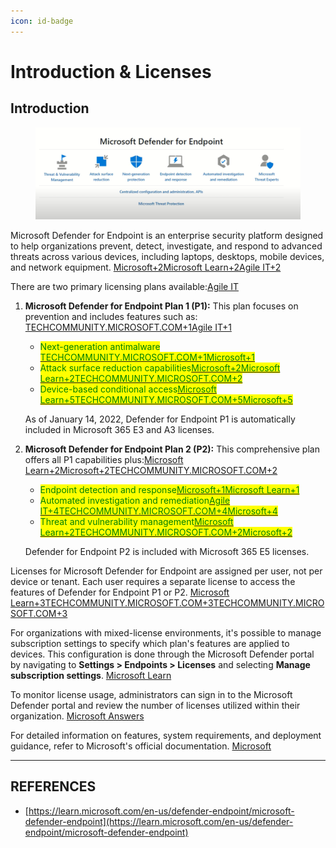 ```yaml
---
icon: id-badge
---
```


# Introduction & Licenses

## Introduction

<figure><img src="../../.gitbook/assets/image (9) (1) (1) (1) (1) (1).png" alt=""><figcaption></figcaption></figure>

​Microsoft Defender for Endpoint is an enterprise security platform designed to help organizations prevent, detect, investigate, and respond to advanced threats across various devices, including laptops, desktops, mobile devices, and network equipment. ​[Microsoft+2Microsoft Learn+2Agile IT+2](https://learn.microsoft.com/en-us/defender-endpoint/microsoft-defender-endpoint?utm_source=chatgpt.com)

There are two primary licensing plans available:​[Agile IT](https://agileit.com/news/microsoft-defender-for-endpoint-licensing/?utm_source=chatgpt.com)

1.  **Microsoft Defender for Endpoint Plan 1 (P1):** This plan focuses on prevention and includes features such as:​[TECHCOMMUNITY.MICROSOFT.COM+1Agile IT+1](https://techcommunity.microsoft.com/blog/microsoftdefenderatpblog/microsoft-defender-for-endpoint-plan-1-now-included-in-m365-e3a3-licenses/3060639?utm_source=chatgpt.com)

    * <mark style="color:green;">Next-generation antimalware​</mark>[<mark style="color:green;">TECHCOMMUNITY.MICROSOFT.COM+1Microsoft+1</mark>](https://techcommunity.microsoft.com/blog/microsoftdefenderatpblog/microsoft-defender-for-endpoint-plan-1-now-included-in-m365-e3a3-licenses/3060639?utm_source=chatgpt.com)
    * <mark style="color:green;">Attack surface reduction capabilities​</mark>[<mark style="color:green;">Microsoft+2Microsoft Learn+2TECHCOMMUNITY.MICROSOFT.COM+2</mark>](https://learn.microsoft.com/en-us/defender-endpoint/microsoft-defender-endpoint?utm_source=chatgpt.com)
    * <mark style="color:green;">Device-based conditional access​</mark>[<mark style="color:green;">Microsoft Learn+5TECHCOMMUNITY.MICROSOFT.COM+5Microsoft+5</mark>](https://techcommunity.microsoft.com/blog/microsoftdefenderatpblog/microsoft-defender-for-endpoint-plan-1-now-included-in-m365-e3a3-licenses/3060639?utm_source=chatgpt.com)

    As of January 14, 2022, Defender for Endpoint P1 is automatically included in Microsoft 365 E3 and A3 licenses.
2.  **Microsoft Defender for Endpoint Plan 2 (P2):** This comprehensive plan offers all P1 capabilities plus:​[Microsoft Learn+2Microsoft+2TECHCOMMUNITY.MICROSOFT.COM+2](https://www.microsoft.com/en-us/security/business/endpoint-security/microsoft-defender-endpoint?utm_source=chatgpt.com)

    * <mark style="color:green;">Endpoint detection and response​</mark>[<mark style="color:green;">Microsoft+1Microsoft Learn+1</mark>](https://www.microsoft.com/en-us/security/business/endpoint-security/microsoft-defender-endpoint?utm_source=chatgpt.com)
    * <mark style="color:green;">Automated investigation and remediation​</mark>[<mark style="color:green;">Agile IT+4TECHCOMMUNITY.MICROSOFT.COM+4Microsoft+4</mark>](https://techcommunity.microsoft.com/blog/microsoftdefenderatpblog/microsoft-defender-for-endpoint-plan-1-now-included-in-m365-e3a3-licenses/3060639?utm_source=chatgpt.com)
    * <mark style="color:green;">Threat and vulnerability management​</mark>[<mark style="color:green;">Microsoft Learn+2TECHCOMMUNITY.MICROSOFT.COM+2Microsoft+2</mark>](https://techcommunity.microsoft.com/blog/microsoftdefenderatpblog/microsoft-defender-for-endpoint-plan-1-now-included-in-m365-e3a3-licenses/3060639?utm_source=chatgpt.com)

    Defender for Endpoint P2 is included with Microsoft 365 E5 licenses.

Licenses for Microsoft Defender for Endpoint are assigned per user, not per device or tenant. Each user requires a separate license to access the features of Defender for Endpoint P1 or P2. ​[Microsoft Learn+3TECHCOMMUNITY.MICROSOFT.COM+3TECHCOMMUNITY.MICROSOFT.COM+3](https://techcommunity.microsoft.com/discussions/microsoftdefenderforoffice365/microsoft-defender-licensing-requirements/3098306?utm_source=chatgpt.com)

For organizations with mixed-license environments, it's possible to manage subscription settings to specify which plan's features are applied to devices. This configuration is done through the Microsoft Defender portal by navigating to **Settings > Endpoints > Licenses** and selecting **Manage subscription settings**. ​[Microsoft Learn](https://learn.microsoft.com/en-us/defender-endpoint/defender-endpoint-subscription-settings?utm_source=chatgpt.com)

To monitor license usage, administrators can sign in to the Microsoft Defender portal and review the number of licenses utilized within their organization. ​[Microsoft Answers](https://answers.microsoft.com/en-us/msoffice/forum/all/how-many-licenses-have-i-used-for-microsoft/ac0eac73-610f-421e-9c3d-c1bc735da9b6?utm_source=chatgpt.com)

For detailed information on features, system requirements, and deployment guidance, refer to Microsoft's official documentation. ​[Microsoft](https://www.microsoft.com/en-us/security/business/endpoint-security/microsoft-defender-endpoint?utm_source=chatgpt.com)



***

## REFERENCES

* [https://learn.microsoft.com/en-us/defender-endpoint/microsoft-defender-endpoint](https://learn.microsoft.com/en-us/defender-endpoint/microsoft-defender-endpoint)

